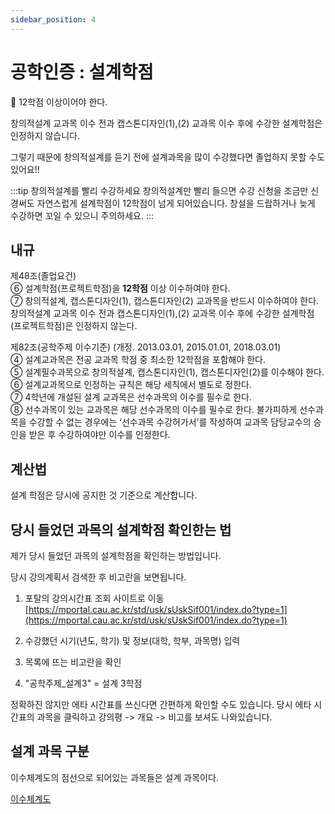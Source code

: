 ```yaml
---
sidebar_position: 4
---
```


# 공학인증 : 설계학점

🚨 12학점 이상이어야 한다.

창의적설계 교과목 이수 전과 캡스톤디자인(1),(2) 교과목 이수 후에 수강한 설계학점은 인정하지 않습니다.

그렇기 때문에 창의적설계를 듣기 전에 설계과목을 많이 수강했다면 졸업하지 못할 수도 있어요!!

:::tip 창의적설계를 빨리 수강하세요
창의적설계만 빨리 들으면 수강 신청을 조금만 신경써도 자연스럽게 설계학점이 12학점이 넘게 되어있습니다.
창설을 드랍하거나 늦게 수강하면 꼬일 수 있으니 주의하세요.
:::

## 내규

제48조(졸업요건)  
⑥ 설계학점(프로젝트학점)을 **12학점** 이상 이수하여야 한다.  
⑦ 창의적설계, 캡스톤디자인(1), 캡스톤디자인(2) 교과목을 반드시 이수하여야 한다. 창의적설계 교과목 이수 전과 캡스톤디자인(1),(2) 교과목 이수 후에 수강한 설계학점(프로젝트학점)은 인정하지 않는다.

제82조(공학주제 이수기준) (개정. 2013.03.01, 2015.01.01, 2018.03.01)  
④ 설계교과목은 전공 교과목 학점 중 최소한 12학점을 포함해야 한다.  
⑤ 설계필수과목으로 창의적설계, 캡스톤디자인(1), 캡스톤디자인(2)를 이수해야 한다.  
⑥ 설계교과목으로 인정하는 규칙은 해당 세칙에서 별도로 정한다.  
⑦ 4학년에 개설된 설계 교과목은 선수과목의 이수를 필수로 한다.  
⑧ 선수과목이 있는 교과목은 해당 선수과목의 이수를 필수로 한다. 불가피하게 선수과목을 수강할 수 없는 경우에는 ‘선수과목 수강허가서’를 작성하여 교과목 담당교수의 승인을 받은 후 수강하여야만 이수를 인정한다.

## 계산법

설계 학점은 당시에 공지한 것 기준으로 계산합니다.

## 당시 들었던 과목의 설계학점 확인한는 법

제가 당시 들었던 과목의 설계학점을 확인하는 방법입니다.

당시 강의계획서 검색한 후 비고란을 보면됩니다.

1. 포탈의 강의시간표 조회 사이트로 이동
   [https://mportal.cau.ac.kr/std/usk/sUskSif001/index.do?type=1](https://mportal.cau.ac.kr/std/usk/sUskSif001/index.do?type=1)

2. 수강했던 시기(년도, 학기) 및 정보(대학, 학부, 과목명) 입력
3. 목록에 뜨는 비고란을 확인
4. "공학주제\_설계3" = 설계 3학점  

정확하진 않지만 에타 시간표를 쓰신다면 간편하게 확인할 수도 있습니다. 당시 에타 시간표의 과목을 클릭하고 강의평 -> 개요 -> 비고를 보셔도 나와있습니다.

## 설계 과목 구분

이수체계도의 점선으로 되어있는 과목들은 설계 과목이다.

[이수체계도](http://cse.cau.ac.kr/_userfiles/1674090325_F288D0F0CB911DEFA07EDAE2BD47A17D_1.jpg)

